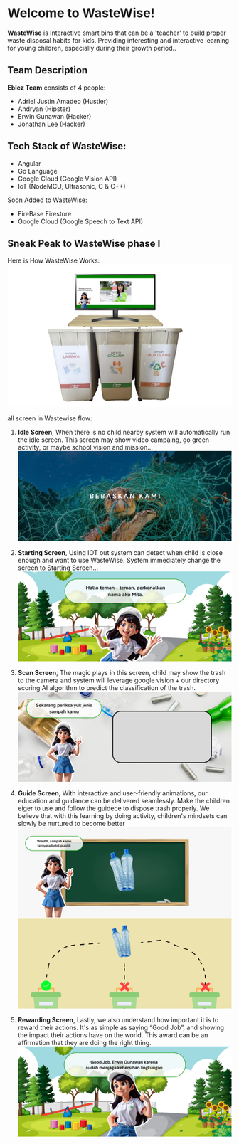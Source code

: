 # Welcome to WasteWise!

**WasteWise** is Interactive smart bins that can be a 'teacher' to build proper waste disposal habits for kids. Providing interesting and interactive learning for young children, especially during their growth period..

## Team Description
**Eblez Team** consists of 4 people:

 - Adriel Justin Amadeo (Hustler)
 - Andryan (Hipster)
 - Erwin Gunawan (Hacker)
 - Jonathan Lee (Hacker)

 ## Tech Stack of WasteWise:
 - Angular
 - Go Language
 - Google Cloud (Google Vision API)
 - IoT (NodeMCU, Ultrasonic, C & C++)
 
 Soon Added to WasteWise:
 - FireBase Firestore
 - Google Cloud (Google Speech to Text API)

## Sneak Peak to WasteWise phase I
Here is How WasteWise Works:
![phase 1 prototype](https://raw.githubusercontent.com/wingorithm/WasteWise/main/ExternalResource/WasteWise%202%20prototypr.png)


all screen in Wastewise flow:

 1. **Idle Screen**, 
    When there is no child nearby system will automatically run the idle screen. This screen may show video campaing, go green activity, or maybe school vision and mission...
![Idle Screen](https://raw.githubusercontent.com/wingorithm/WasteWise/main/ExternalResource/Idle%20-%201.jpg)

 2. **Starting Screen**,
    Using IOT out system can detect when child is close enough and want to use WasteWise. System immediately change the screen to Starting Screen... 
![Starting Screen](https://raw.githubusercontent.com/wingorithm/WasteWise/main/ExternalResource/Guide%20-%201.jpg)

 3. **Scan Screen**, 
    The magic plays in this screen, child may show the trash to the camera and system will leverage google vision + our directory scoring AI algorithm to predict the classification of the trash.
![Scan Screen](https://raw.githubusercontent.com/wingorithm/WasteWise/main/ExternalResource/Guide%20-%203.jpg)

 4. **Guide Screen**,
    With interactive and user-friendly animations, our education and guidance can be delivered seamlessly. Make the children eiger to use and follow the guidece to dispose trash properly. We believe that with this learning by doing activity, children's mindsets can slowly be nurtured to become better
![Guide Screen](https://raw.githubusercontent.com/wingorithm/WasteWise/main/ExternalResource/Guide%20-%204.jpg)
![Guide Screen](https://raw.githubusercontent.com/wingorithm/WasteWise/main/ExternalResource/Guide%20-%209.jpg)

 5. **Rewarding Screen**, 
    Lastly, we also understand how important it is to reward their actions. It's as simple as saying “Good Job”, and showing the impact their actions have on the world. This award can be an affirmation that they are doing the right thing. 
![Rewarding Screen](https://raw.githubusercontent.com/wingorithm/WasteWise/main/ExternalResource/Rewarding%20-%201.jpg)